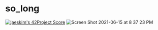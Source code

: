 # so_long
[![jaeskim's 42Project Score](https://badge42.herokuapp.com/api/project/bledda/so_long)](https://github.com/JaeSeoKim/badge42)
![Screen Shot 2021-06-15 at 8 37 23 PM](https://user-images.githubusercontent.com/34492446/122105853-883aef00-ce19-11eb-9967-e67c36854c20.png)
